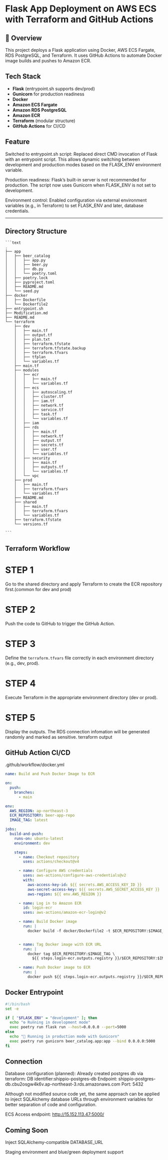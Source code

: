 # Flask App Deployment on AWS ECS with Terraform and GitHub Actions

## 🧾 Overview
This project deploys a Flask application using Docker, AWS ECS Fargate, RDS PostgreSQL, and Terraform. It uses GitHub Actions to automate Docker image builds and pushes to Amazon ECR.

##  Tech Stack
- **Flask** (entrypoint.sh supports dev/prod)
- **Gunicorn** for production readiness
- **Docker**
- **Amazon ECS Fargate**
- **Amazon RDS PostgreSQL**
- **Amazon ECR**
- **Terraform** (modular structure)
- **GitHub Actions** for CI/CD

## Feature 
Switched to entrypoint.sh script:
Replaced direct CMD invocation of Flask with an entrypoint script. This allows dynamic switching between development and production modes based on the FLASK_ENV environment variable.

Production readiness:
Flask’s built-in server is not recommended for production. The script now uses Gunicorn when FLASK_ENV is not set to development.

Environment control:
Enabled configuration via external environment variables (e.g., in Terraform) to set FLASK_ENV and later, database credentials.



---
## Directory Structure

<pre lang="nohighlight"><code>```text 
.
├── app
│   ├── beer_catalog
│   │   ├── app.py
│   │   ├── beer.py
│   │   ├── db.py
│   │   └── poetry.toml
│   ├── poetry.lock
│   ├── pyproject.toml
│   ├── README.md
│   └── seed.py
├── docker
│   ├── Dockerfile
│   └── Dockerfile2
├── entrypoint.sh
├── Modification.md
├── README.md
└── terraform
    ├── dev
    │   ├── main.tf
    │   ├── output.tf
    │   ├── plan.txt
    │   ├── terraform.tfstate
    │   ├── terraform.tfstate.backup
    │   ├── terraform.tfvars
    │   ├── tfplan
    │   └── variables.tf
    ├── main.tf
    ├── modules
    │   ├── ecr
    │   │   ├── main.tf
    │   │   └── variables.tf
    │   ├── ecs
    │   │   ├── autoscaling.tf
    │   │   ├── cluster.tf
    │   │   ├── iam.tf
    │   │   ├── network.tf
    │   │   ├── service.tf
    │   │   ├── task.tf
    │   │   └── variables.tf
    │   ├── iam
    │   ├── rds
    │   │   ├── main.tf
    │   │   ├── network.tf
    │   │   ├── output.tf
    │   │   ├── secrets.tf
    │   │   ├── user.tf
    │   │   └── variables.tf
    │   ├── security
    │   │   ├── main.tf
    │   │   ├── outputs.tf
    │   │   └── variables.tf
    │   └── vpc
    ├── prod
    │   ├── main.tf
    │   ├── terraform.tfvars
    │   └── variables.tf
    ├── README.md
    ├── shared
    │   ├── main.tf
    │   ├── terraform.tfvars
    │   └── variables.tf
    ├── terraform.tfstate
    └── versions.tf

```</code></pre>

## Terraform Workflow

# STEP 1
Go to the shared directory and apply Terraform to create the ECR repository first.(common for dev and prod)

# STEP 2
Push the code to GitHub to trigger the GitHub Action.

# STEP 3
Define the `terraform.tfvars` file correctly in each environment directory (e.g., dev, prod).

# STEP 4
Execute Terraform in the appropriate environment directory (dev or prod).

# STEP 5
Display the outputs. The RDS connection infomation will be generated randomly and marked as sensitive.
terraform output


## GitHub Action CI/CD
.github/workflow/docker.yml

```yaml
name: Build and Push Docker Image to ECR

on:
  push:
    branches:
      - main

env:
  AWS_REGION: ap-northeast-3
  ECR_REPOSITORY: beer-app-repo
  IMAGE_TAG: latest

jobs:
  build-and-push:
    runs-on: ubuntu-latest
    environment: dev

    steps:
      - name: Checkout repository
        uses: actions/checkout@v4

      - name: Configure AWS credentials
        uses: aws-actions/configure-aws-credentials@v2
        with:
          aws-access-key-id: ${{ secrets.AWS_ACCESS_KEY_ID }}
          aws-secret-access-key: ${{ secrets.AWS_SECRET_ACCESS_KEY }}
          aws-region: ${{ env.AWS_REGION }}

      - name: Log in to Amazon ECR
        id: login-ecr
        uses: aws-actions/amazon-ecr-login@v2

      - name: Build Docker image
        run: |
          docker build -f docker/Dockerfile2 -t $ECR_REPOSITORY:$IMAGE_TAG .


      - name: Tag Docker image with ECR URL
        run: |
          docker tag $ECR_REPOSITORY:$IMAGE_TAG \
            ${{ steps.login-ecr.outputs.registry }}/$ECR_REPOSITORY:$IMAGE_TAG

      - name: Push Docker image to ECR
        run: |
          docker push ${{ steps.login-ecr.outputs.registry }}/$ECR_REPOSITORY:$IMAGE_TAG


```


## Docker Entrypoint

```bash
#!/bin/bash
set -e

if [ "$FLASK_ENV" = "development" ]; then
  echo "⚙️ Running in development mode"
  exec poetry run flask run --host=0.0.0.0 --port=5000
else
  echo "🚀 Running in production mode with Gunicorn"
  exec poetry run gunicorn beer_catalog.app:app --bind 0.0.0.0:5000
fi

```



## Connection 
Database configuration (planned):
Already created postgres db via terraform:
DB identifier:shippio-postgres-db
Endpoint: shippio-postgres-db.cbu2osgw4k6v.ap-northeast-3.rds.amazonaws.com
Port: 5432

Although not modified source code yet, the same approach can be applied to inject SQLAlchemy database URLs through environment variables for better separation of code and configuration.


ECS Access endpoint:
http://15.152.113.47:5000/


## Coming Soon
 Inject SQLAlchemy-compatible DATABASE_URL

 Staging environment and blue/green deployment support









